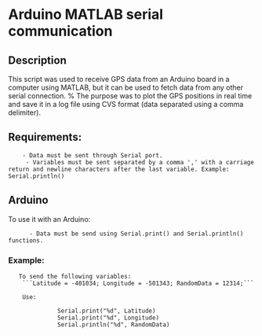 # Arduino MATLAB serial communication

## Description 

This script was used to receive GPS data from an Arduino board in a computer using MATLAB, but it can be used to fetch data from any other serial connection.
% The purpose was to plot the GPS positions in real time and save it in a log file using CVS format (data separated using a comma delimiter).

## Requirements:
```
    - Data must be sent through Serial port.
     - Variables must be sent separated by a comma ',' with a carriage return and newline characters after the last variable. Example: Serial.println()
```

## Arduino

To use it with an Arduino:
```   - The Arduino board must be connected to the computer via USB port;
      - Data must be send using Serial.print() and Serial.println() functions.
````

### Example:

       To send the following variables:
        ```Latitude = -401034; Longitude = -501343; RandomData = 12314;```
        
        Use:

 ```
               Serial.print("%d", Latitude)
               Serial.print("%d", Longitude)
               Serial.println("%d", RandomData)
```
